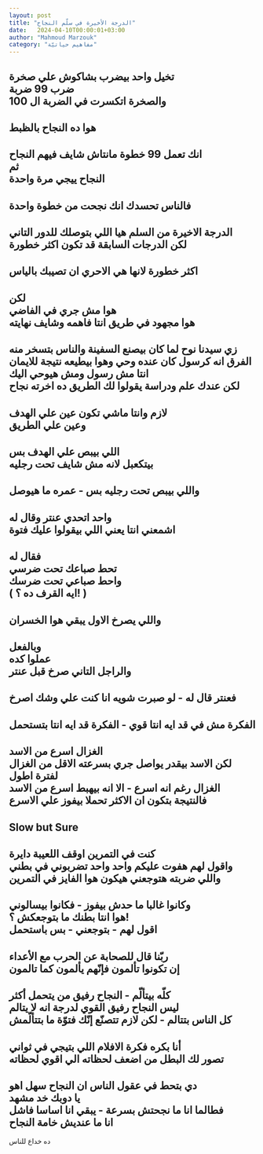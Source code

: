 ```yaml
---
layout: post
title: "الدرجة الأخيرة في سلّم النجاح"
date:   2024-04-10T00:00:01+03:00
author: "Mahmoud Marzouk"
category: "مفاهيم حياتيّة"
---
```



تخيل واحد بيضرب بشاكوش علي صخرة  
ضرب 99 ضربة  
والصخرة اتكسرت في الضربة ال 100  
-  
هوا ده النجاح بالظبط  
-  
انك تعمل 99 خطوة مانتاش شايف فيهم النجاح  
ثم  
النجاح ييجي مرة واحدة  
-  
فالناس تحسدك انك نجحت من خطوة واحدة  
-  
الدرجة الاخيرة من السلم هيا اللي بتوصلك للدور
التاني  
لكن الدرجات السابقة قد تكون اكثر خطورة  
-  
اكثر خطورة لانها هي الاحري ان تصيبك بالياس  
-  
لكن  
هوا مش جري في الفاضي  
هوا مجهود في طريق انتا فاهمه وشايف نهايته  
-  
زي سيدنا نوح لما كان بيصنع السفينة والناس بتسخر
منه  
الفرق انه كرسول كان عنده وحي وهوا بيطيعه نتيجة
للايمان  
انتا مش رسول ومش هيوحي اليك  
لكن عندك علم ودراسة يقولوا لك الطريق ده اخرته
نجاح  
-  
لازم وانتا ماشي تكون عين علي الهدف  
وعين علي الطريق  
-  
اللي بيبص علي الهدف بس  
بيتكعبل لانه مش شايف تحت رجليه  
-  
واللي بيبص تحت رجليه بس - عمره ما هيوصل  
-  
واحد اتحدي عنتر وقال له  
اشمعني انتا يعني اللي بيقولوا عليك فتوة  
-  
فقال له  
تحط صباعك تحت ضرسي  
واحط صباعي تحت ضرسك  
( ايه القرف ده ؟! )  
-  
واللي يصرخ الاول يبقي هوا الخسران  
-  
وبالفعل  
عملوا كده  
والراجل التاني صرخ قبل عنتر  
-  
فعنتر قال له - لو صبرت شويه انا كنت علي وشك
اصرخ  
-  
الفكرة مش في قد ايه انتا قوي - الفكرة قد ايه انتا
بتستحمل  
-  
الغزال اسرع من الاسد  
لكن الاسد بيقدر يواصل جري بسرعته الاقل من الغزال لفترة
اطول  
الغزال رغم انه اسرع - الا انه بيهبط اسرع من
الاسد  
فالنتيجة بتكون ان الاكثر تحملا بيفوز علي الاسرع  
-  
Slow but Sure  
-  
كنت في التمرين اوقف اللعيبة دايرة  
واقول لهم هفوت عليكم واحد واحد تضربوني في بطني  
واللي ضربته هتوجعني هيكون هوا الفايز في التمرين  
-  
وكانوا غالبا ما حدش بيفوز - فكانوا بيسالوني  
هوا انتا بطنك ما بتوجعكش ؟!  
اقول لهم - بتوجعني - بس باستحمل  
-  
ربّنا قال للصحابة عن الحرب مع الأعداء  
إن تكونوا تألمون فإنّهم يألمون كما تالمون  
-  
كلّه بيتألّم - النجاح رفيق من يتحمل أكثر  
ليس النجاح رفيق القوي لدرجة انه لا يتالم  
كل الناس بتتالم - لكن لازم تتصنّع إنّك فتوّة ما
بتتألّمش  
-  
أنا بكره فكرة الافلام اللي بتيجي في ثواني  
تصور لك البطل من اضعف لحظاته الي اقوي لحظاته  
-  
دي بتحط في عقول الناس ان النجاح سهل اهو  
يا دوبك خد مشهد  
فطالما انا ما نجحتش بسرعة - يبقي انا اساسا فاشل  
انا ما عنديش خامة النجاح  
-  
ده خداع للناس
